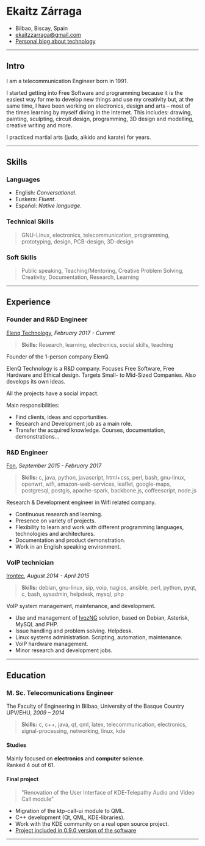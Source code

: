
# Ekaitz Zárraga

- Bilbao, Biscay, Spain
- [ekaitzzarraga@gmail.com][e-mail]
- [Personal blog about technology][blogPersonal]

---

## Intro
I am a telecommunication Engineer born in 1991.

I started getting into Free Software and programming because it is the easiest
way for me to develop new things and use my creativity but, at the same time, I
have been working on electronics, design and arts – most of the times learning
by myself diving in the Internet. This includes: drawing, painting, sculpting,
circuit design, programming, 3D design and modelling, creative writing and
more.

I practiced martial arts (judo, aikido and karate) for years.


---

## Skills

### Languages
- English: *Conversational*.
- Euskera: *Fluent*.
- Español: *Native language*.


### Technical Skills
> GNU-Linux, electronics, telecommunication, programming, prototyping, design,
> PCB-design, 3D-design

### Soft Skills
> Public speaking, Teaching/Mentoring, Creative Problem Solving, Creativity,
> Documentation, Research, Learning

---

## Experience

### Founder and R&D Engineer
[Elenq Technology][elenq], *February 2017 - Current*

> **Skills:** Research, learning, electronics, social skills, teaching

Founder of the 1-person company ElenQ.

ElenQ Technology is a R&D company. Focuses Free Software, Free Hardware and
Ethical design. Targets Small- to Mid-Sized Companies. Also develops its own
ideas.

All the projects have a social impact.

Main responsibilities:

* Find clients, ideas and opportunities.
* Research and Development job as a main role.
* Transfer the acquired knowledge. Courses, documentation, demonstrations...



### R&D Engineer

[Fon][fon], *September 2015 - February 2017*

> **Skills:** c, java, python, javascript, html+css, perl, bash, gnu-linux,
> openwrt, wifi, amazon-web-services, leaflet, google-maps, postgresql,
> postgis, apache-spark, backbone.js, coffeescript, node.js

Research & Development engineer in Wifi related company.

* Continuous research and learning.
* Presence on variety of projects.
* Flexibility to learn and work with different programming languages,
  technologies and architectures.
* Documentation and product demonstration.
* Work in an English speaking environment.



### VoIP technician

[Irontec][irontec], *August 2014 - April 2015*

> **Skills:** debian, gnu-linux, sip, voip, nagios, ansible, perl, python,
> pyqt, c, bash, sysadmin, helpdesk, mysql, php

VoIP system management, maintenance, and development.

* Use and management of [IvozNG][ivoz] solution, based on Debian, Asterisk,
  MySQL and PHP.
* Issue handling and problem solving. Helpdesk.
* Linux systems administration. Scripting, automation, maintenance.
* VoIP hardware management.
* Minor research and development jobs.

---

## Education

### M. Sc. Telecomunications Engineer

The Faculty of Engineering in Bilbao, University of the Basque Country UPV/EHU,
*2009 – 2014*

> **Skills:** c, c++, java, qt, qml, latex, telecommunication, electronics,
> signal-processing, networking, linux, kde

#### Studies

Mainly focused on **electronics** and **computer science**.  
Ranked 4 out of 61.

#### Final project

> "Renovation of the User Interface of KDE-Telepathy Audio and Video Call
> module"

* Migration of the ktp-call-ui module to QML.
* C++ development (Qt, QML, KDE-libraries).
* Work with the KDE community on a real open source project.
* [Project included in 0.9.0 version of the software][davidBlog]


---

[blogPersonal]: http://pfctelepathy.wordpress.com
[davidBlog]: http://blog.davidedmundson.co.uk/blog/ktp_0.9
[e-mail]: mailto://ekaitzzarraga@gmail.com
[fon]: https://fon.com/
[irontec]: https://www.irontec.com/
[ivoz]: https://www.irontec.com/voz-ip/ivoz
[elenq]: https://gitlab.com/ElenQ
